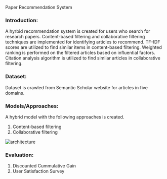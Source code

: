 Paper Recommendation System

### Introduction:
A hyrbid recommendation system is created for users who search for research papers. Content-based filtering and collaborative filtering techniques are implemented for identifying articles to recommend. TF-IDF scores are utilized to find similar items in content-based filtering. Weighted ranking is performed on the filtered articles based on influential factors. Citation analysis algorithm is utilized to find similar articles in collaborative filtering.

### Dataset:
Dataset is crawled from Semantic Scholar website for articles in five domains.

### Models/Approaches:
A hybrid model with the following approaches is created.
1. Content-based filtering
2. Collaborative filtering

![architecture](images/architecture.png)


### Evaluation:
1. Discounted Cummulative Gain
2. User Satisfaction Survey



